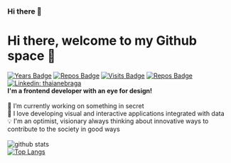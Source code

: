 ### Hi there 👋

<!--
**harlyon/harlyon** is a ✨ _special_ ✨ repository because its `README.md` (this file) appears on your GitHub profile.

Here are some ideas to get you started:

- 🔭 I’m currently working on ...
- 🌱 I’m currently learning ...
- 👯 I’m looking to collaborate on ...
- 🤔 I’m looking for help with ...
- 💬 Ask me about ...
- 📫 How to reach me: ...
- 😄 Pronouns: ...
- ⚡ Fun fact: ...
-->

# Hi there, welcome to my Github space :rocket:

[![Years Badge](https://badges.pufler.dev/years/harlyon)](https://badges.pufler.dev)
[![Repos Badge](https://badges.pufler.dev/repos/harlyon)](https://badges.pufler.dev)
[![Visits Badge](https://badges.pufler.dev/visits/harlyon/harlyon)](https://badges.pufler.dev)
[![Repos Badge](https://badges.pufler.dev/gists/harlyon)](https://badges.pufler.dev)
[![Linkedin: thaianebraga](https://img.shields.io/badge/-LinkedIn-blue?style=flat-square&logo=Linkedin&logoColor=white&link=https://www.linkedin.com/in/harrypeter/)](https://www.linkedin.com/in/harrypeter/)
<br>
<b>I'm a frontend developer with an eye for design!</b>
<br>
<br>
🔭 I’m currently working on something in secret 
<br>🌱  I love developing visual and interactive applications integrated with data
<br>:bulb: I'm an optimist, visionary always thinking about innovative ways to contribute to the society in good ways
<br>
<br>
![github stats](https://github-readme-stats.vercel.app/api?username=harlyon&show_icons=true&theme=default)
<br>
[![Top Langs](https://github-readme-stats.vercel.app/api/top-langs/?username=harlyon&layout=compact)](https://github.com/anuraghazra/github-readme-stats)
